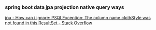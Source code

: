 ### spring boot data jpa projection native query ways


[jpa - How can i ignore: PSQLException: The column name clothStyle was not found in this ResultSet - Stack Overflow](https://stackoverflow.com/questions/51490554/how-can-i-ignore-psqlexception-the-column-name-clothstyle-was-not-found-in-thi/51491459#51491459 "jpa - How can i ignore: PSQLException: The column name clothStyle was not found in this ResultSet - Stack Overflow")


 

```

```
